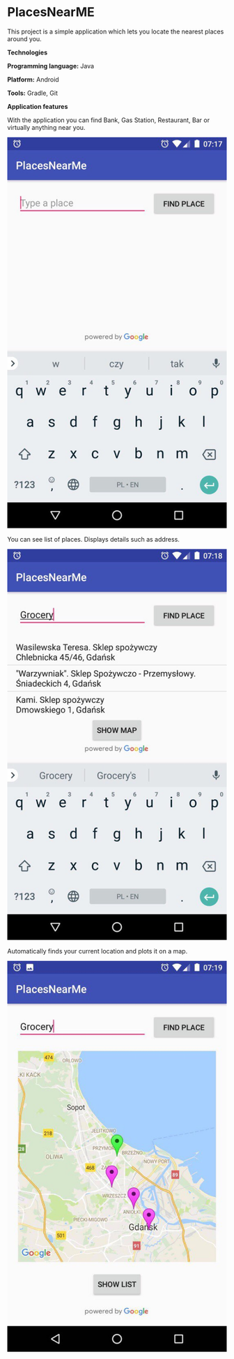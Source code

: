 # PlacesNearME
This project is a simple application which lets you locate the nearest places around you.

**Technologies**

**Programming language:** Java

**Platform:** Android

**Tools:** Gradle, Git

**Application features**

With the application you can find Bank, Gas Station, Restaurant, Bar or virtually anything near you.

  ![](https://raw.githubusercontent.com/tetiana-horobets/PlacesNearMe/master/screens/screens1.png)

 You can see list of places. Displays details such as address.

  ![](https://raw.githubusercontent.com/tetiana-horobets/PlacesNearMe/master/screens/screens2.png)

  Automatically finds your current location and plots it on a map.

  ![](https://raw.githubusercontent.com/tetiana-horobets/PlacesNearMe/master/screens/screens3.png)


